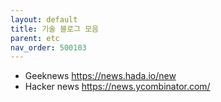 ```yaml
---
layout: default
title: 기술 블로그 모음
parent: etc
nav_order: 500103
---
```


* Geeknews <https://news.hada.io/new>
* Hacker news <https://news.ycombinator.com/>